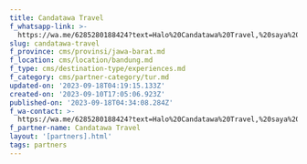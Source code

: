 ```yaml
---
title: Candatawa Travel
f_whatsapp-link: >-
  https://wa.me/6285280188424?text=Halo%20Candatawa%20Travel,%20saya%20dapat%20info%20dari%20@loocale.id%20dan%20punya%20pertanyaan
slug: candatawa-travel
f_province: cms/provinsi/jawa-barat.md
f_location: cms/location/bandung.md
f_type: cms/destination-type/experiences.md
f_category: cms/partner-category/tur.md
updated-on: '2023-09-18T04:19:15.133Z'
created-on: '2023-09-10T17:05:06.923Z'
published-on: '2023-09-18T04:34:08.284Z'
f_wa-contact: >-
  https://wa.me/6285280188424?text=Halo%20Candatawa%20Travel,%20saya%20dapat%20info%20dari%20@loocale.id%20dan%20punya%20pertanyaan
f_partner-name: Candatawa Travel
layout: '[partners].html'
tags: partners
---
```



